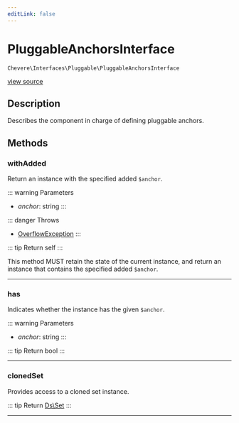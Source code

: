 ```yaml
---
editLink: false
---
```


# PluggableAnchorsInterface

`Chevere\Interfaces\Pluggable\PluggableAnchorsInterface`

[view source](https://github.com/chevere/chevere/blob/main/src/Chevere/Interfaces/Pluggable/PluggableAnchorsInterface.php)

## Description

Describes the component in charge of defining pluggable anchors.

## Methods

### withAdded

Return an instance with the specified added `$anchor`.

::: warning Parameters
- *anchor*: string
:::

::: danger Throws
- [OverflowException](../../Exceptions/Core/OverflowException.md) 
:::

::: tip Return
self
:::

This method MUST retain the state of the current instance, and return
an instance that contains the specified added `$anchor`.

---

### has

Indicates whether the instance has the given `$anchor`.

::: warning Parameters
- *anchor*: string
:::

::: tip Return
bool
:::

---

### clonedSet

Provides access to a cloned set instance.

::: tip Return
[Ds\Set](https://www.php.net/manual/class.ds\set)
:::

---

